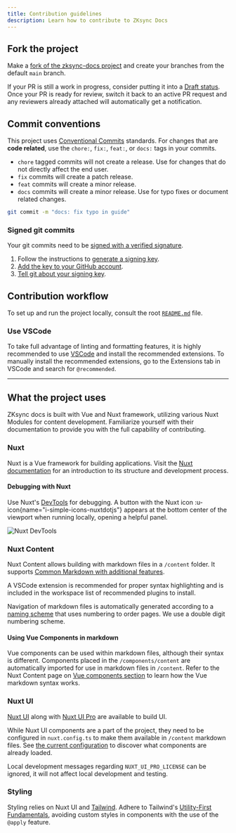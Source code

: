 ```yaml
---
title: Contribution guidelines
description: Learn how to contribute to ZKsync Docs
---
```


## Fork the project

Make a [fork of the zksync-docs project](https://github.com/matter-labs/zksync-docs/fork) and create your branches from the default `main` branch.

If your PR is still a work in progress, consider putting it into a [Draft status][github-draft-status].
Once your PR is ready for review, switch it back to an active PR request
and any reviewers already attached will automatically get a notification.

[github-draft-status]: https://docs.github.com/en/pull-requests/collaborating-with-pull-requests/proposing-changes-to-your-work-with-pull-requests/changing-the-stage-of-a-pull-request#converting-a-pull-request-to-a-draft

## Commit conventions

This project uses [Conventional Commits](https://www.conventionalcommits.org/en/v1.0.0/) standards.
For changes that are **code related**, use the `chore:`, `fix:`, `feat:`, or `docs:` tags in your commits.

- `chore` tagged commits will not create a release. Use for changes that do not directly affect the end user.
- `fix` commits will create a patch release.
- `feat` commits will create a minor release.
- `docs` commits will create a minor release. Use for typo fixes or document related changes.

```sh
git commit -m "docs: fix typo in guide"
```

### Signed git commits

Your git commits need to be [signed with a verified signature][github-verified-signature-commits].

1. Follow the instructions to [generate a signing key][github-generate-signing-key].
1. [Add the key to your GitHub account][github-add-key].
1. [Tell git about your signing key][github-signing-key].

[github-verified-signature-commits]: https://docs.github.com/en/authentication/managing-commit-signature-verification/about-commit-signature-verification
[github-generate-signing-key]: https://docs.github.com/en/authentication/managing-commit-signature-verification/generating-a-new-gpg-key
[github-add-key]: https://docs.github.com/en/authentication/managing-commit-signature-verification/adding-a-gpg-key-to-your-github-account
[github-signing-key]: https://docs.github.com/en/authentication/managing-commit-signature-verification/telling-git-about-your-signing-key

## Contribution workflow

To set up and run the project locally, consult the root [`README.md`][project-readme] file.

[project-readme]: %%zk_git_repo_zksync-docs%%?tab=readme-ov-file#-zksync-developer-documentation

### Use VSCode

To take full advantage of linting and formatting features, it is highly
recommended to use [VSCode](https://code.visualstudio.com/) and install the recommended extensions.
To manually install the recommended extensions, go to the Extensions tab
in VSCode and search for `@recommended`.

---
## What the project uses

ZKsync docs is built with Vue and Nuxt framework, utilizing various Nuxt Modules for content development.
Familiarize yourself with their documentation to provide you with the full capability of contributing.

### Nuxt

Nuxt is a Vue framework for building applications.
Visit the [Nuxt documentation](https://nuxt.com/docs/getting-started/introduction)
for an introduction to its structure and development process.

#### Debugging with Nuxt

Use Nuxt's [DevTools](https://devtools.nuxt.com/) for debugging.
A button with the Nuxt icon :u-icon{name="i-simple-icons-nuxtdotjs"}
appears at the bottom center of the viewport when running locally, opening a helpful panel.

![Nuxt DevTools](/images/nuxt-debugger.png)

### Nuxt Content

Nuxt Content allows building with markdown files in a `/content` folder.
It supports [Common Markdown with additional features](https://content.nuxt.com/usage/markdown).

A VSCode extension is recommended for proper syntax highlighting and is
included in the workspace list of recommended plugins to install.

Navigation of markdown files is automatically generated according to a [naming scheme](https://content.nuxt.com/usage/content-directory)
that uses numbering to order pages.
We use a double digit numbering scheme.

#### Using Vue Components in markdown

Vue components can be used within markdown files, although their syntax is different.
Components placed in the `/components/content` are automatically imported for use in markdown files in `/content`.
Refer to the Nuxt Content page on [Vue components section](https://content.nuxt.com/usage/markdown#vue-components)
to learn how the Vue markdown syntax works.

### Nuxt UI

[Nuxt UI](https://ui.nuxt.com/components/) along with
[Nuxt UI Pro](https://ui.nuxt.com/pro/components) are available to build UI.

While Nuxt UI components are a part of the project, they need to be configured in
`nuxt.config.ts` to make them available in `/content` markdown files.
See [the current configuration](https://github.com/matter-labs/zksync-docs/blob/main/nuxt.config.ts)
to discover what components are already loaded.

Local development messages regarding `NUXT_UI_PRO_LICENSE` can be ignored, it will not affect local development and testing.

### Styling

Styling relies on Nuxt UI and [Tailwind](https://tailwindcss.com/).
Adhere to Tailwind's [Utility-First Fundamentals](https://tailwindcss.com/docs/utility-first),
avoiding custom styles in components with the use of the `@apply` feature.
